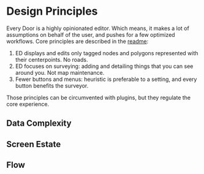 # Design Principles

Every Door is a highly opinionated editor. Which means, it makes a lot of assumptions
on behalf of the user, and pushes for a few optimized workflows. Core principles are
described in the [readme](https://github.com/Zverik/every_door/blob/main/README.md#design):

1. ED displays and edits only tagged nodes and polygons represented with their centerpoints. No roads.
2. ED focuses on surveying: adding and detailing things that you can see around you. Not map maintenance.
3. Fewer buttons and menus: heuristic is preferable to a setting, and every button benefits the surveyor.

Those principles can be circumvented with plugins, but they regulate the core experience.

## Data Complexity



## Screen Estate

## Flow

